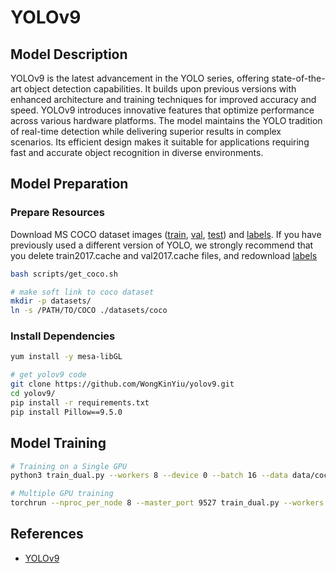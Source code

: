 # YOLOv9

## Model Description

YOLOv9 is the latest advancement in the YOLO series, offering state-of-the-art object detection capabilities. It builds
upon previous versions with enhanced architecture and training techniques for improved accuracy and speed. YOLOv9
introduces innovative features that optimize performance across various hardware platforms. The model maintains the YOLO
tradition of real-time detection while delivering superior results in complex scenarios. Its efficient design makes it
suitable for applications requiring fast and accurate object recognition in diverse environments.

## Model Preparation

### Prepare Resources

Download MS COCO dataset images ([train](http://images.cocodataset.org/zips/train2017.zip),
[val](http://images.cocodataset.org/zips/val2017.zip), [test](http://images.cocodataset.org/zips/test2017.zip)) and
[labels](https://github.com/WongKinYiu/yolov7/releases/download/v0.1/coco2017labels-segments.zip). If you have
previously used a different version of YOLO, we strongly recommend that you delete train2017.cache and val2017.cache
files, and redownload [labels](https://github.com/WongKinYiu/yolov7/releases/download/v0.1/coco2017labels-segments.zip)

```bash
bash scripts/get_coco.sh

# make soft link to coco dataset
mkdir -p datasets/
ln -s /PATH/TO/COCO ./datasets/coco
```

### Install Dependencies

```bash
yum install -y mesa-libGL

# get yolov9 code
git clone https://github.com/WongKinYiu/yolov9.git
cd yolov9/
pip install -r requirements.txt
pip install Pillow==9.5.0
```

## Model Training

```bash
# Training on a Single GPU
python3 train_dual.py --workers 8 --device 0 --batch 16 --data data/coco.yaml --img 640 --cfg models/detect/yolov9-c.yaml --weights '' --name yolov9-c --hyp hyp.scratch-high.yaml --min-items 0 --epochs 300 --close-mosaic 15

# Multiple GPU training
torchrun --nproc_per_node 8 --master_port 9527 train_dual.py --workers 8 --device 0,1,2,3,4,5,6,7 --sync-bn --batch 128 --data data/coco.yaml --img 640 --cfg models/detect/yolov9-c.yaml --weights '' --name yolov9-c --hyp hyp.scratch-high.yaml --min-items 0 --epochs 300 --close-mosaic 15
```

## References

- [YOLOv9](https://github.com/WongKinYiu/yolov9)
